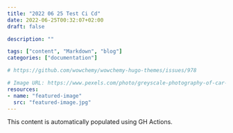 ```yaml
---
title: "2022 06 25 Test Ci Cd"
date: 2022-06-25T00:32:07+02:00
draft: false

description: ""

tags: ["content", "Markdown", "blog"]
categories: ["documentation"]

# https://github.com/wowchemy/wowchemy-hugo-themes/issues/978

# Image URL: https://www.pexels.com/photo/greyscale-photography-of-car-engine-190574/
resources:
- name: "featured-image"
  src: "featured-image.jpg"
---
```


This content is automatically populated using GH Actions.
